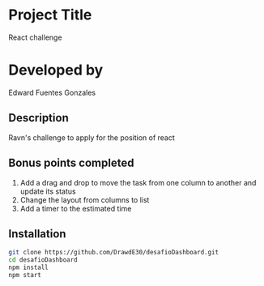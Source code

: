 # Project Title

React challenge

# Developed by

Edward Fuentes Gonzales

## Description

Ravn's challenge to apply for the position of react

## Bonus points completed
1. Add a drag and drop to move the task from one column to another and update its status
2. Change the layout from columns to list
3. Add a timer to the estimated time

## Installation
```bash
git clone https://github.com/DrawdE30/desafioDashboard.git
cd desafioDashboard
npm install
npm start
